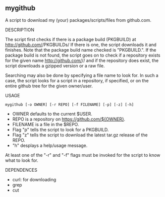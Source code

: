 mygithub
--------

A script to download my (your) packages/scripts/files from github.com.


DESCRIPTION

The script first checks if there is a package build (PKGBUILD) at 
	http://github.com/<OWNER>/PKGBUILDs/
If there is one, the script downloads it and finishes.
Note that the package build name checked is "PKGBUILD.<REPO>".
If the package build is not found, the script goes on to check if a repository exists for the given name
	http://github.com/<OWNER>/<REPO>/
and if the repository does exist, the script downloads a gzipped version or a raw file.

Searching may also be done by specifying a file name to look for. In such a case, the script looks for a script in a repository, if specified, or on the entire github tree for the given owner/user.


USAGE

	mygithub [-o OWNER] [-r REPO] [-f FILENAME] [-p] [-z] [-h]

- OWNER defaults to the current $USER.
- REPO is a repository on https://github.com/${OWNER}.
- FILENAME is a file in the $REPO.
- Flag "p" tells the script to look for a PKGBUILD.
- Flag "z" tells the script to download the latest tar.gz release of the REPO.
- "h" desplays a help/usage message.

At least one of the "-r" and "-f" flags must be invoked for the script to know what to look for.


DEPENDENCES

- curl: for downloading
- grep
- cut

